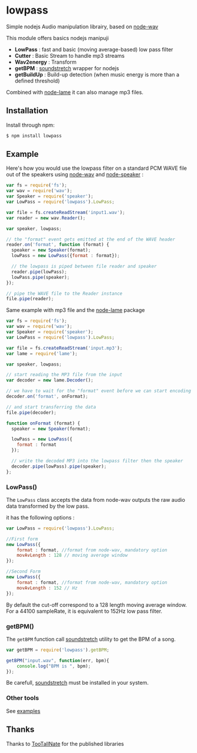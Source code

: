 lowpass
========
Simple nodejs Audio manipulation librairy, based on [node-wav]

This module offers basics nodejs manipuji
* **LowPass** : fast and basic (moving average-based) low pass filter 
* **Cutter** : Basic Stream to handle mp3 streams
* **Wav2energy** : Transform 
* **getBPM** : [soundstretch] wrapper for nodejs
* **getBuildUp** : Build-up detection (when music energy is more than a defined threshold)

Combined with [node-lame] it can also manage mp3 files.

Installation
------------

Install through npm:

``` bash
$ npm install lowpass
```

Example
-------

Here's how you would use the lowpass filter on a standard PCM WAVE file out of the speakers using 
[node-wav] and [node-speaker] :

``` javascript
var fs = require('fs');
var wav = require('wav');
var Speaker = require('speaker');
var LowPass = require('lowpass').LowPass;

var file = fs.createReadStream('input1.wav');
var reader = new wav.Reader();

var speaker, lowpass;

// the "format" event gets emitted at the end of the WAVE header
reader.on('format', function (format) {
  speaker = new Speaker(format);
  lowPass = new LowPass({format : format});

  // the lowpass is piped between file reader and speaker
  reader.pipe(lowPass);
  lowPass.pipe(speaker);
});

// pipe the WAVE file to the Reader instance
file.pipe(reader);
```

Same example with mp3 file and the [node-lame] package

``` javascript
var fs = require('fs');
var wav = require('wav');
var Speaker = require('speaker');
var LowPass = require('lowpass').LowPass;

var file = fs.createReadStream('input.mp3');
var lame = require('lame');

var speaker, lowpass;

// start reading the MP3 file from the input
var decoder = new lame.Decoder();

// we have to wait for the "format" event before we can start encoding
decoder.on('format', onFormat);

// and start transferring the data
file.pipe(decoder);

function onFormat (format) {
  speaker = new Speaker(format);

  lowPass = new LowPass({
  	format : format
  });

  // write the decoded MP3 into the lowpass filter then the speaker
  decoder.pipe(lowPass).pipe(speaker);
};
```


### LowPass()

The `LowPass` class accepts the data from node-wav  outputs the raw
audio data transformed by the low pass.

it has the following options :
``` javascript
var LowPass = require('lowpass').LowPass;

//First form
new LowPass({
	format : format, //format from node-wav, mandatory option
	movAvLength : 128 // moving average window
});

//Second Form
new LowPass({
	format : format, //format from node-wav, mandatory option
	movAvLength : 152 // Hz
});

```
By default the cut-off correspond to a 128 length moving average window. For a 44100 sampleRate, it is equivalent to 152Hz low pass filter.

### getBPM()

The `getBPM` function call [soundstretch] utility to get the BPM of a song.

``` javascript
var getBPM = require('lowpass').getBPM;

getBPM("input.wav", function(err, bpm){
	console.log("BPM is ", bpm);
});

```
Be carefull, [soundstretch] must be installed in your system.

### Other tools

See [examples]

Thanks
--------

Thanks to [TooTallNate] for the published libraries

[node-lame]: https://github.com/TooTallNate/node-lame
[node-wav]: https://github.com/TooTallNate/node-wav
[node-speaker]: https://github.com/TooTallNate/node-speaker
[examples]: https://github.com/piercus/lowpass/tree/master/examples
[TooTallNate]: https://github.com/TooTallNate
[soundstretch]: http://www.surina.net/soundtouch/soundstretch.html
